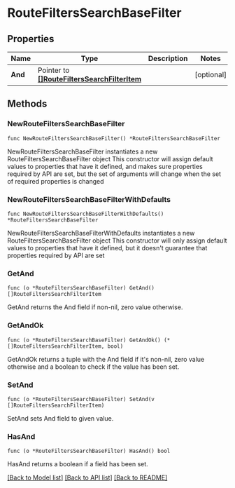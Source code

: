 # RouteFiltersSearchBaseFilter

## Properties

Name | Type | Description | Notes
------------ | ------------- | ------------- | -------------
**And** | Pointer to [**[]RouteFiltersSearchFilterItem**](RouteFiltersSearchFilterItem.md) |  | [optional] 

## Methods

### NewRouteFiltersSearchBaseFilter

`func NewRouteFiltersSearchBaseFilter() *RouteFiltersSearchBaseFilter`

NewRouteFiltersSearchBaseFilter instantiates a new RouteFiltersSearchBaseFilter object
This constructor will assign default values to properties that have it defined,
and makes sure properties required by API are set, but the set of arguments
will change when the set of required properties is changed

### NewRouteFiltersSearchBaseFilterWithDefaults

`func NewRouteFiltersSearchBaseFilterWithDefaults() *RouteFiltersSearchBaseFilter`

NewRouteFiltersSearchBaseFilterWithDefaults instantiates a new RouteFiltersSearchBaseFilter object
This constructor will only assign default values to properties that have it defined,
but it doesn't guarantee that properties required by API are set

### GetAnd

`func (o *RouteFiltersSearchBaseFilter) GetAnd() []RouteFiltersSearchFilterItem`

GetAnd returns the And field if non-nil, zero value otherwise.

### GetAndOk

`func (o *RouteFiltersSearchBaseFilter) GetAndOk() (*[]RouteFiltersSearchFilterItem, bool)`

GetAndOk returns a tuple with the And field if it's non-nil, zero value otherwise
and a boolean to check if the value has been set.

### SetAnd

`func (o *RouteFiltersSearchBaseFilter) SetAnd(v []RouteFiltersSearchFilterItem)`

SetAnd sets And field to given value.

### HasAnd

`func (o *RouteFiltersSearchBaseFilter) HasAnd() bool`

HasAnd returns a boolean if a field has been set.


[[Back to Model list]](../README.md#documentation-for-models) [[Back to API list]](../README.md#documentation-for-api-endpoints) [[Back to README]](../README.md)


